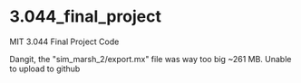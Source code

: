 # 3.044_final_project
MIT 3.044 Final Project Code

Dangit, the "sim_marsh_2/export.mx" file was way too big ~261 MB. Unable to upload to github
